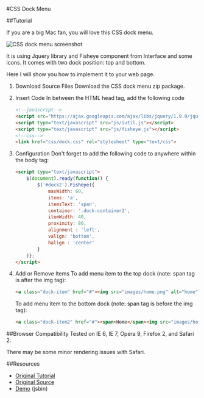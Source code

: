 #CSS Dock Menu

##Tutorial

If you are a big Mac fan, you will love this CSS dock menu.

![CSS dock menu screenshot](http://i.imgur.com/5VS6Z4d.jpg)

It is using Jquery library and Fisheye component from Interface and some icons.
It comes with two dock position: top and bottom.

Here I will show you how to implement it to your web page.

1. Download Source Files
    Download the CSS dock menu zip package.

2. Insert Code
    In between the HTML head tag, add the following code

    ```html
    <!--javascript-->
    <script src="https://ajax.googleapis.com/ajax/libs/jquery/1.9.0/jquery.min.js"></script>
    <script type="text/javascript" src="js/iutil.js"></script>
    <script type="text/javascript" src="js/fisheye.js"></script>
    <!--css-->
    <link href="css/dock.css" rel="stylesheet" type="text/css">
    ```

3. Configuration
    Don't forget to add the following code to anywhere within the body tag:
    ```html
    <script type="text/javascript">
        $(document).ready(function() {
            $('#dock2').Fisheye({
                maxWidth: 60,
                items: 'a',
                itemsText: 'span',
                container: '.dock-container2',
                itemWidth: 40,
                proximity: 80,
                alignment : 'left',
                valign: 'bottom',
                halign : 'center'
            }
        )};
    </script>
    ```

4. Add or Remove Items
    To add menu item to the top dock (note: span tag is after the img tag):

    ```html
    <a class="dock-item" href="#"><img src="images/home.png" alt="home"><span>Home</span></a> 
    ```
    To add menu item to the bottom dock (note: span tag is before the img tag):

    ```html
    <a class="dock-item2" href="#"><span>Home</span><img src="images/home.png" alt="home"></a>
    ```

##Browser Compatibility
Tested on IE 6, IE 7, Opera 9, Firefox 2, and Safari 2.

There may be some minor rendering issues with Safari.

##Resources

* [Original Tutorial](http://ndesign-studio.com/blog/css-dock-menu)
* [Original Source](http://interface.eyecon.ro/download)
* [Demo](http://jsbin.com/equron/1) (jsbin)